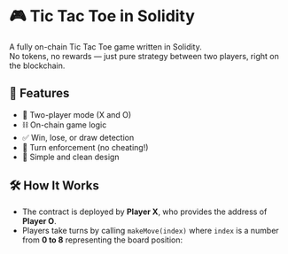 # 🎮 Tic Tac Toe in Solidity

A fully on-chain Tic Tac Toe game written in Solidity.  
No tokens, no rewards — just pure strategy between two players, right on the blockchain.

## 🚀 Features

- 👤 Two-player mode (X and O)
- ⛓️ On-chain game logic 
- ✅ Win, lose, or draw detection
- 🔐 Turn enforcement (no cheating!)
- 🧠 Simple and clean design

## 🛠️ How It Works

- The contract is deployed by **Player X**, who provides the address of **Player O**.
- Players take turns by calling `makeMove(index)` where `index` is a number from **0 to 8** representing the board position:

